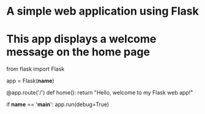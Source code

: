 # A simple web application using Flask
# This app displays a welcome message on the home page

from flask import Flask

app = Flask(__name__)

@app.route('/')
def home():
    return "Hello, welcome to my Flask web app!"

if __name__ == '__main__':
    app.run(debug=True)
